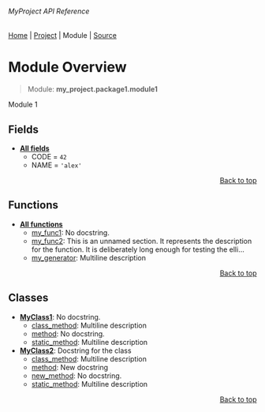 ###### MyProject API Reference
[Home](/docs/api/README.md) | [Project](/README.md) | Module | [Source](/src/my_project/package1/module1.py)

# Module Overview
> Module: **my\_project.package1.module1**

Module 1

## Fields
- [**All fields**](/docs/api/modules/my_project/package1/module1/fields.md)
    - CODE = `42`
    - NAME = `'alex'`

<p align="right"><a href="#myproject-api-reference">Back to top</a></p>

## Functions
- [**All functions**](/docs/api/modules/my_project/package1/module1/funcs.md)
    - [my\_func1](/docs/api/modules/my_project/package1/module1/funcs.md#my_func1): No docstring.
    - [my\_func2](/docs/api/modules/my_project/package1/module1/funcs.md#my_func2): This is an unnamed section. It represents the description  for the function. It is deliberately long enough for testing the elli...
    - [my\_generator](/docs/api/modules/my_project/package1/module1/funcs.md#my_generator): Multiline  description

<p align="right"><a href="#myproject-api-reference">Back to top</a></p>

## Classes
- [**MyClass1**](/docs/api/modules/my_project/package1/module1/class-MyClass1.md): No docstring.
    - [class\_method](/docs/api/modules/my_project/package1/module1/class-MyClass1.md#class_method): Multiline description
    - [method](/docs/api/modules/my_project/package1/module1/class-MyClass1.md#method): No docstring.
    - [static\_method](/docs/api/modules/my_project/package1/module1/class-MyClass1.md#static_method): Multiline description
- [**MyClass2**](/docs/api/modules/my_project/package1/module1/class-MyClass2.md): Docstring for the class
    - [class\_method](/docs/api/modules/my_project/package1/module1/class-MyClass2.md#class_method): Multiline description
    - [method](/docs/api/modules/my_project/package1/module1/class-MyClass2.md#method): New docstring
    - [new\_method](/docs/api/modules/my_project/package1/module1/class-MyClass2.md#new_method): No docstring.
    - [static\_method](/docs/api/modules/my_project/package1/module1/class-MyClass2.md#static_method): Multiline description

<p align="right"><a href="#myproject-api-reference">Back to top</a></p>

